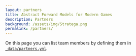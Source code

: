 ```yaml
---
layout: partners
title: Abstract Forward Models for Modern Games
description: Partners
background: /assets/img/Stratega.png
permalink: /partners/
---
```


On this page you can list team members by defining them in [`_data/partners.yml`](https://github.com/peterdesmet/petridish/blob/master/_data/partners.yml).

